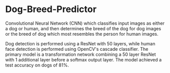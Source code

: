 # Dog-Breed-Predictor
Convolutional Neural Network (CNN) which classifies input images as either a dog or human, and then determines the breed of the dog for dog images or the breed of dog which most resembles the person for human images.

Dog detection is performed using a ResNet with 50 layers, while human face detection is performed using OpenCV's cascade classifier. The primary model is a transformation network combining a 50 layer ResNet with 1 additional layer before a softmax output layer. The model achieved a test accuracy on dogs of 81%.

